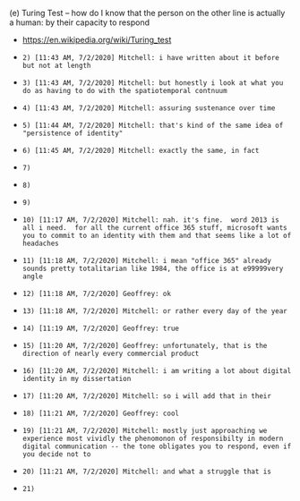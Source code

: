 (e) Turing Test – how do I know that the person on the other line is actually a human: by their capacity to respond
* https://en.wikipedia.org/wiki/Turing_test
*     2) [11:43 AM, 7/2/2020] Mitchell: i have written about it before but not at length
*     3) [11:43 AM, 7/2/2020] Mitchell: but honestly i look at what you do as having to do with the spatiotemporal contnuum
*     4) [11:43 AM, 7/2/2020] Mitchell: assuring sustenance over time
*     5) [11:44 AM, 7/2/2020] Mitchell: that's kind of the same idea of "persistence of identity"
*     6) [11:45 AM, 7/2/2020] Mitchell: exactly the same, in fact
*     7) 
*     8) 
*     9) 
*     10) [11:17 AM, 7/2/2020] Mitchell: nah. it's fine.  word 2013 is all i need.  for all the current office 365 stuff, microsoft wants you to commit to an identity with them and that seems like a lot of headaches
*     11) [11:18 AM, 7/2/2020] Mitchell: i mean "office 365" already sounds pretty totalitarian like 1984, the office is at e99999very angle
*     12) [11:18 AM, 7/2/2020] Geoffrey: ok
*     13) [11:18 AM, 7/2/2020] Mitchell: or rather every day of the year
*     14) [11:19 AM, 7/2/2020] Geoffrey: true
*     15) [11:20 AM, 7/2/2020] Geoffrey: unfortunately, that is the direction of nearly every commercial product
*     16) [11:20 AM, 7/2/2020] Mitchell: i am writing a lot about digital identity in my dissertation
*     17) [11:20 AM, 7/2/2020] Mitchell: so i will add that in their
*     18) [11:21 AM, 7/2/2020] Geoffrey: cool
*     19) [11:21 AM, 7/2/2020] Mitchell: mostly just approaching we experience most vividly the phenomonon of responsibilty in modern digital communication -- the tone obligates you to respond, even if you decide not to
*     20) [11:21 AM, 7/2/2020] Mitchell: and what a struggle that is
*     21) 